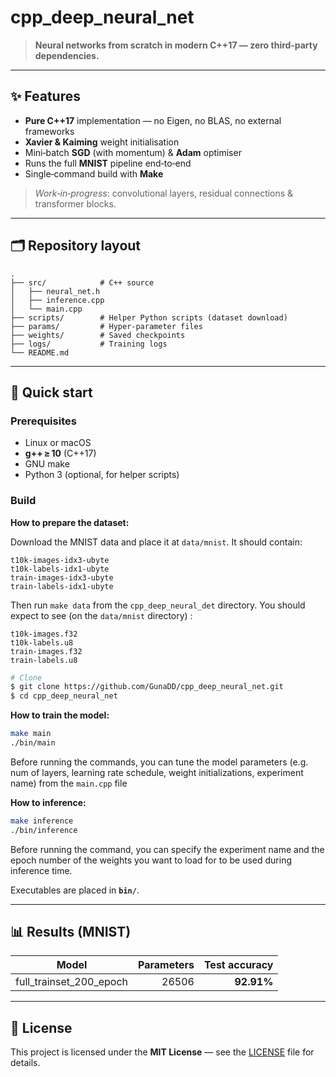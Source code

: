# cpp\_deep\_neural\_net

> **Neural networks from scratch in modern C++17 — zero third‑party dependencies.**

---

## ✨ Features

* **Pure C++17** implementation — no Eigen, no BLAS, no external frameworks
* **Xavier & Kaiming** weight initialisation
* Mini‑batch **SGD** (with momentum) & **Adam** optimiser
* Runs the full **MNIST** pipeline end‑to‑end 
* Single‑command build with **Make**

> *Work‑in‑progress*: convolutional layers, residual connections & transformer blocks.

---

## 🗂️ Repository layout

```text
.
├── src/            # C++ source 
│   ├── neural_net.h
│   ├── inference.cpp
│   └── main.cpp
├── scripts/        # Helper Python scripts (dataset download)
├── params/         # Hyper‑parameter files
├── weights/        # Saved checkpoints 
├── logs/           # Training logs 
└── README.md
```

---

## 🚀 Quick start

### Prerequisites

* Linux or macOS
* **g++ ≥ 10** (C++17)
* GNU make
* Python 3 (optional, for helper scripts)

### Build

**How to prepare the dataset:**

Download the MNIST data and place it at `data/mnist`.
It should contain:

```text
t10k-images-idx3-ubyte
t10k-labels-idx1-ubyte
train-images-idx3-ubyte
train-labels-idx1-ubyte
```

Then run `make data` from the `cpp_deep_neural_det` directory. 
You should expect to see (on the `data/mnist` directory) : 
```text
t10k-images.f32
t10k-labels.u8
train-images.f32
train-labels.u8
```


```bash
# Clone
$ git clone https://github.com/GunaDD/cpp_deep_neural_net.git
$ cd cpp_deep_neural_net
```

**How to train the model:**
```bash
make main
./bin/main
```

Before running the commands, you can tune the model parameters (e.g. num of layers, learning rate schedule, weight initializations, experiment name) from the `main.cpp` file 

**How to inference:**

```bash
make inference
./bin/inference
```

Before running the command, you can specify the experiment name and the epoch number of the weights you want to load for to be used during inference time.


Executables are placed in **`bin/`**.


---

## 📊 Results (MNIST)

| Model                     | Parameters | Test accuracy |
| ------------------        | ---------: | ------------: |
| full_trainset_200_epoch   | 26506      |    **92.91%** |

---


## 📝 License

This project is licensed under the **MIT License** — see the [LICENSE](LICENSE) file for details.
